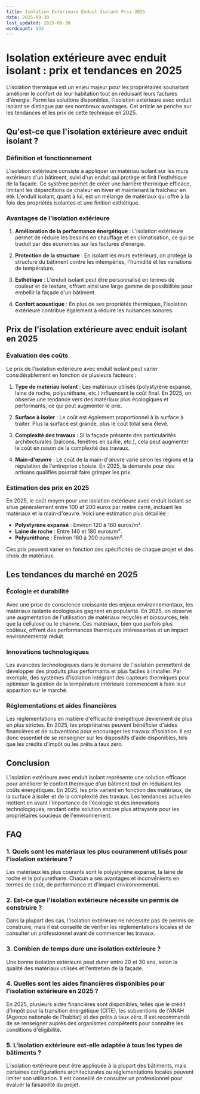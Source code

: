 ```yaml
---
title: Isolation Extérieure Enduit Isolant Prix 2025
date: 2025-09-30
last_updated: 2025-09-30
wordcount: 933
---
```


# Isolation extérieure avec enduit isolant : prix et tendances en 2025

L'isolation thermique est un enjeu majeur pour les propriétaires souhaitant améliorer le confort de leur habitation tout en réduisant leurs factures d'énergie. Parmi les solutions disponibles, l'isolation extérieure avec enduit isolant se distingue par ses nombreux avantages. Cet article se penche sur les tendances et les prix de cette technique en 2025.

## Qu'est-ce que l'isolation extérieure avec enduit isolant ?

### Définition et fonctionnement

L'isolation extérieure consiste à appliquer un matériau isolant sur les murs extérieurs d'un bâtiment, suivi d'un enduit qui protège et finit l'esthétique de la façade. Ce système permet de créer une barrière thermique efficace, limitant les déperditions de chaleur en hiver et maintenant la fraîcheur en été. L'enduit isolant, quant à lui, est un mélange de matériaux qui offre à la fois des propriétés isolantes et une finition esthétique.

### Avantages de l'isolation extérieure

1. **Amélioration de la performance énergétique** : L'isolation extérieure permet de réduire les besoins en chauffage et en climatisation, ce qui se traduit par des économies sur les factures d'énergie.
   
2. **Protection de la structure** : En isolant les murs extérieurs, on protège la structure du bâtiment contre les intempéries, l'humidité et les variations de température.

3. **Esthétique** : L'enduit isolant peut être personnalisé en termes de couleur et de texture, offrant ainsi une large gamme de possibilités pour embellir la façade d'un bâtiment.

4. **Confort acoustique** : En plus de ses propriétés thermiques, l'isolation extérieure contribue également à réduire les nuisances sonores.

## Prix de l'isolation extérieure avec enduit isolant en 2025

### Évaluation des coûts

Le prix de l'isolation extérieure avec enduit isolant peut varier considérablement en fonction de plusieurs facteurs :

1. **Type de matériau isolant** : Les matériaux utilisés (polystyrène expansé, laine de roche, polyuréthane, etc.) influencent le coût final. En 2025, on observe une tendance vers des matériaux plus écologiques et performants, ce qui peut augmenter le prix.

2. **Surface à isoler** : Le coût est également proportionnel à la surface à traiter. Plus la surface est grande, plus le coût total sera élevé.

3. **Complexité des travaux** : Si la façade présente des particularités architecturales (balcons, fenêtres en saillie, etc.), cela peut augmenter le coût en raison de la complexité des travaux.

4. **Main-d'œuvre** : Le coût de la main-d'œuvre varie selon les régions et la réputation de l'entreprise choisie. En 2025, la demande pour des artisans qualifiés pourrait faire grimper les prix.

### Estimation des prix en 2025

En 2025, le coût moyen pour une isolation extérieure avec enduit isolant se situe généralement entre 100 et 200 euros par mètre carré, incluant les matériaux et la main-d'œuvre. Voici une estimation plus détaillée :

- **Polystyrène expansé** : Environ 120 à 160 euros/m².
- **Laine de roche** : Entre 140 et 180 euros/m².
- **Polyuréthane** : Environ 160 à 200 euros/m².

Ces prix peuvent varier en fonction des spécificités de chaque projet et des choix de matériaux.

## Les tendances du marché en 2025

### Écologie et durabilité

Avec une prise de conscience croissante des enjeux environnementaux, les matériaux isolants écologiques gagnent en popularité. En 2025, on observe une augmentation de l'utilisation de matériaux recyclés et biosourcés, tels que la cellulose ou le chanvre. Ces matériaux, bien que parfois plus coûteux, offrent des performances thermiques intéressantes et un impact environnemental réduit.

### Innovations technologiques

Les avancées technologiques dans le domaine de l'isolation permettent de développer des produits plus performants et plus faciles à installer. Par exemple, des systèmes d'isolation intégrant des capteurs thermiques pour optimiser la gestion de la température intérieure commencent à faire leur apparition sur le marché.

### Réglementations et aides financières

Les réglementations en matière d'efficacité énergétique deviennent de plus en plus strictes. En 2025, les propriétaires peuvent bénéficier d'aides financières et de subventions pour encourager les travaux d'isolation. Il est donc essentiel de se renseigner sur les dispositifs d'aide disponibles, tels que les crédits d'impôt ou les prêts à taux zéro.

## Conclusion

L'isolation extérieure avec enduit isolant représente une solution efficace pour améliorer le confort thermique d'un bâtiment tout en réduisant les coûts énergétiques. En 2025, les prix varient en fonction des matériaux, de la surface à isoler et de la complexité des travaux. Les tendances actuelles mettent en avant l'importance de l'écologie et des innovations technologiques, rendant cette solution encore plus attrayante pour les propriétaires soucieux de l'environnement.

## FAQ

### 1. Quels sont les matériaux les plus couramment utilisés pour l'isolation extérieure ?

Les matériaux les plus courants sont le polystyrène expansé, la laine de roche et le polyuréthane. Chacun a ses avantages et inconvénients en termes de coût, de performance et d'impact environnemental.

### 2. Est-ce que l'isolation extérieure nécessite un permis de construire ?

Dans la plupart des cas, l'isolation extérieure ne nécessite pas de permis de construire, mais il est conseillé de vérifier les réglementations locales et de consulter un professionnel avant de commencer les travaux.

### 3. Combien de temps dure une isolation extérieure ?

Une bonne isolation extérieure peut durer entre 20 et 30 ans, selon la qualité des matériaux utilisés et l'entretien de la façade.

### 4. Quelles sont les aides financières disponibles pour l'isolation extérieure en 2025 ?

En 2025, plusieurs aides financières sont disponibles, telles que le crédit d'impôt pour la transition énergétique (CITE), les subventions de l'ANAH (Agence nationale de l'habitat) et des prêts à taux zéro. Il est recommandé de se renseigner auprès des organismes compétents pour connaître les conditions d'éligibilité.

### 5. L'isolation extérieure est-elle adaptée à tous les types de bâtiments ?

L'isolation extérieure peut être appliquée à la plupart des bâtiments, mais certaines configurations architecturales ou réglementations locales peuvent limiter son utilisation. Il est conseillé de consulter un professionnel pour évaluer la faisabilité du projet.